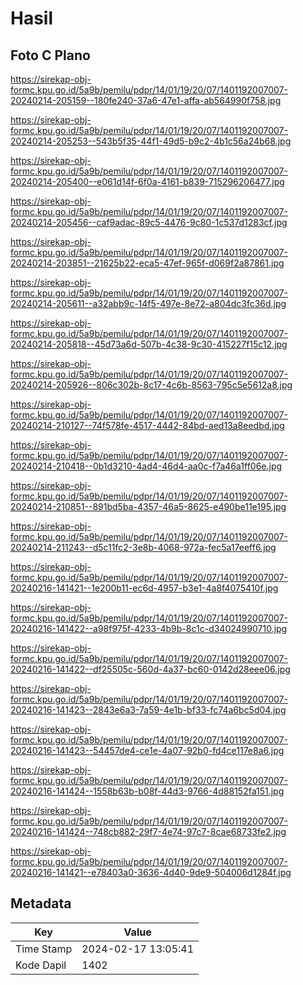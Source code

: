 # Hasil

## Foto C Plano

https://sirekap-obj-formc.kpu.go.id/5a9b/pemilu/pdpr/14/01/19/20/07/1401192007007-20240214-205159--180fe240-37a6-47e1-affa-ab564990f758.jpg

https://sirekap-obj-formc.kpu.go.id/5a9b/pemilu/pdpr/14/01/19/20/07/1401192007007-20240214-205253--543b5f35-44f1-49d5-b9c2-4b1c56a24b68.jpg

https://sirekap-obj-formc.kpu.go.id/5a9b/pemilu/pdpr/14/01/19/20/07/1401192007007-20240214-205400--e061d14f-6f0a-4161-b839-715296206477.jpg

https://sirekap-obj-formc.kpu.go.id/5a9b/pemilu/pdpr/14/01/19/20/07/1401192007007-20240214-205456--caf9adac-89c5-4476-9c80-1c537d1283cf.jpg

https://sirekap-obj-formc.kpu.go.id/5a9b/pemilu/pdpr/14/01/19/20/07/1401192007007-20240214-203851--21625b22-eca5-47ef-965f-d069f2a87861.jpg

https://sirekap-obj-formc.kpu.go.id/5a9b/pemilu/pdpr/14/01/19/20/07/1401192007007-20240214-205611--a32abb9c-14f5-497e-8e72-a804dc3fc36d.jpg

https://sirekap-obj-formc.kpu.go.id/5a9b/pemilu/pdpr/14/01/19/20/07/1401192007007-20240214-205818--45d73a6d-507b-4c38-9c30-415227f15c12.jpg

https://sirekap-obj-formc.kpu.go.id/5a9b/pemilu/pdpr/14/01/19/20/07/1401192007007-20240214-205926--806c302b-8c17-4c6b-8563-795c5e5612a8.jpg

https://sirekap-obj-formc.kpu.go.id/5a9b/pemilu/pdpr/14/01/19/20/07/1401192007007-20240214-210127--74f578fe-4517-4442-84bd-aed13a8eedbd.jpg

https://sirekap-obj-formc.kpu.go.id/5a9b/pemilu/pdpr/14/01/19/20/07/1401192007007-20240214-210418--0b1d3210-4ad4-46d4-aa0c-f7a46a1ff06e.jpg

https://sirekap-obj-formc.kpu.go.id/5a9b/pemilu/pdpr/14/01/19/20/07/1401192007007-20240214-210851--891bd5ba-4357-46a5-8625-e490be11e195.jpg

https://sirekap-obj-formc.kpu.go.id/5a9b/pemilu/pdpr/14/01/19/20/07/1401192007007-20240214-211243--d5c11fc2-3e8b-4068-972a-fec5a17eeff6.jpg

https://sirekap-obj-formc.kpu.go.id/5a9b/pemilu/pdpr/14/01/19/20/07/1401192007007-20240216-141421--1e200b11-ec6d-4957-b3e1-4a8f4075410f.jpg

https://sirekap-obj-formc.kpu.go.id/5a9b/pemilu/pdpr/14/01/19/20/07/1401192007007-20240216-141422--a98f975f-4233-4b9b-8c1c-d34024990710.jpg

https://sirekap-obj-formc.kpu.go.id/5a9b/pemilu/pdpr/14/01/19/20/07/1401192007007-20240216-141422--df25505c-560d-4a37-bc60-0142d28eee06.jpg

https://sirekap-obj-formc.kpu.go.id/5a9b/pemilu/pdpr/14/01/19/20/07/1401192007007-20240216-141423--2843e6a3-7a59-4e1b-bf33-fc74a6bc5d04.jpg

https://sirekap-obj-formc.kpu.go.id/5a9b/pemilu/pdpr/14/01/19/20/07/1401192007007-20240216-141423--54457de4-ce1e-4a07-92b0-fd4ce117e8a6.jpg

https://sirekap-obj-formc.kpu.go.id/5a9b/pemilu/pdpr/14/01/19/20/07/1401192007007-20240216-141424--1558b63b-b08f-44d3-9766-4d88152fa151.jpg

https://sirekap-obj-formc.kpu.go.id/5a9b/pemilu/pdpr/14/01/19/20/07/1401192007007-20240216-141424--748cb882-29f7-4e74-97c7-8cae68733fe2.jpg

https://sirekap-obj-formc.kpu.go.id/5a9b/pemilu/pdpr/14/01/19/20/07/1401192007007-20240216-141421--e78403a0-3636-4d40-9de9-504006d1284f.jpg


## Metadata

| Key        | Value               |
| ---------- | ------------------- |
| Time Stamp | 2024-02-17 13:05:41 |
| Kode Dapil | 1402                |



